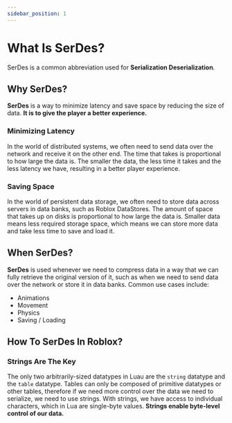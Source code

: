 ```yaml
---
sidebar_position: 1
---
```


# What Is SerDes?

SerDes is a common abbreviation used for **Serialization Deserialization**.

## Why SerDes?

**SerDes** is a way to minimize latency and save space by reducing the size of data. **It is to give the player a better experience.**

### Minimizing Latency

In the world of distributed systems, we often need to send data over the network and receive it on the other end. The time that takes is proportional to how large the data is. The smaller the data, the less time it takes and the less latency we have, resulting in a better player experience.

### Saving Space

In the world of persistent data storage, we often need to store data across servers in data banks, such as Roblox DataStores. The amount of space that takes up on disks is proportional to how large the data is. Smaller data means less required storage space, which means we can store more data and take less time to save and load it.

## When SerDes?

**SerDes** is used whenever we need to compress data in a way that we can fully retrieve the original version of it, such as when we need to send data over the network or store it in data banks. Common use cases include:
- Animations
- Movement
- Physics
- Saving / Loading

## How To SerDes In Roblox?

### Strings Are The Key

The only two arbitrarily-sized datatypes in Luau are the `string` datatype and the `table` datatype. Tables can only be composed of primitive datatypes or other tables, therefore if we need more control over the data we need to serialize, we need to use strings. With strings, we have access to individual characters, which in Lua are single-byte values. **Strings enable byte-level control of our data.**
